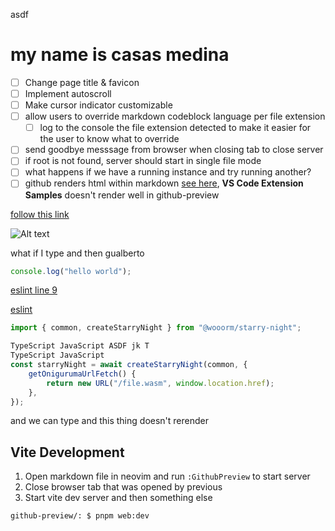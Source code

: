 asdf

# my name is casas medina

-   [ ] Change page title & favicon
-   [ ] Implement autoscroll
-   [ ] Make cursor indicator customizable
-   [ ] allow users to override markdown codeblock language per file extension
    -   [ ] log to the console the file extension detected to make it easier for the user to know what to override
-   [ ] send goodbye messsage from browser when closing tab to close server
-   [ ] if root is not found, server should start in single file mode
-   [ ] what happens if we have a running instance and try running another?
-   [ ] github renders html within markdown [see here](https://github.com/microsoft/vscode-extension-samples), **VS Code Extension Samples** doesn't render well in github-preview

[follow this link](https://github.com)

![Alt text](https://www.digitalocean.com/_next/static/media/intro-to-cloud.d49bc5f7.jpeg)

what if I type and then gualberto

```ts
console.log("hello world");
```

[eslint line 9](.eslintrc.cjs#L9)

[eslint](.eslintrc.cjs)

```typescript
import { common, createStarryNight } from "@wooorm/starry-night";

TypeScript JavaScript ASDF jk T
TypeScript JavaScript
const starryNight = await createStarryNight(common, {
    getOnigurumaUrlFetch() {
        return new URL("/file.wasm", window.location.href);
    },
});
```

and we can type and this thing doesn't rerender

## Vite Development

1. Open markdown file in neovim and run `:GithubPreview` to start server
2. Close browser tab that was opened by previous
3. Start vite dev server and then something else

```bash
github-preview/: $ pnpm web:dev
```
